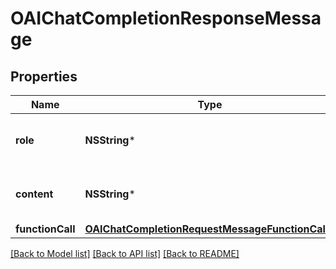 # OAIChatCompletionResponseMessage

## Properties
Name | Type | Description | Notes
------------ | ------------- | ------------- | -------------
**role** | **NSString*** | The role of the author of this message. | 
**content** | **NSString*** | The contents of the message. | [optional] 
**functionCall** | [**OAIChatCompletionRequestMessageFunctionCall***](OAIChatCompletionRequestMessageFunctionCall.md) |  | [optional] 

[[Back to Model list]](../README.md#documentation-for-models) [[Back to API list]](../README.md#documentation-for-api-endpoints) [[Back to README]](../README.md)


